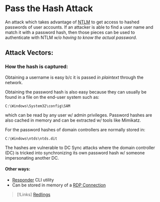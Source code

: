 
# Pass the Hash Attack
An attack which takes advantage of [NTLM](/networking/protocols/NTLM.md) to get access to hashed passwords of user accounts. If an attacker is able to find a user name and match it with a password hash, then those pieces can be used to authenticate with NTLM *w/o having to know the actual password*.
## Attack Vectors:
### How the hash is captured:
Obtaining a username is easy b/c it is passed *in plaintext* through the network.

Obtaining the password hash is also easy because they can usually be found in a file on the end-user system such as:
```
C:\Windows\System32\config\SAM
``` 
 which can be read by any user w/ admin privileges. Password hashes are also cached in memory and can be extracted w/ tools like Mimikatz.

For the password hashes of domain controllers are normally stored in:
```
C:\Windows\ntds\ntds.dit
```
The hashes are vulnerable to DC Sync attacks where the domain controller (DC) is tricked into synchronizing its own password hash w/ someone impersonating another DC.
#### Other ways:
- [Responder](/cybersecurity/tools/responder.md) CLI utility
- Can be stored in memory of a [RDP Connection](/networking/protocols/RDP.md)

>[!Links]
>[Redlings](https://www.redlings.com/en/guide/ntlm-windows-new-technology-lan-manager)

 